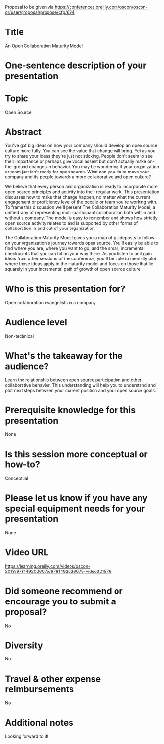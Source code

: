 Proposal to be given via https://conferences.oreilly.com/oscon/oscon-or/user/proposal/propose/cfp/694

# Title

An Open Collaboration Maturity Model

# One-sentence description of your presentation

# Topic

Open Source

# Abstract

You've got big ideas on how your company should develop an open source culture more fully.
You can see the value that change will bring.
Yet as you try to share your ideas they're just not sticking.
People don't seem to see their importance or perhaps give vocal assent but don't actually make on-the-ground changes in behavior.
You may be wondering if your organization or team just isn't ready for open source.
What can you do to move your company and its people towards a more collaborative and open culture?

We believe that every person and organization is ready to incorporate more open source principles and activity into their regular work.
This presentation discusses how to make that change happen, no matter what the current engagement or proficiency level of the people or team you're working with.
To frame this discussion we'll present The Collaboration Maturity Model, a unified way of representing multi-participant collaboration both within and without a company.
The model is easy to remember and shows how strictly open source activity relates to and is supported by other forms of collaboration in and out of your organization.

The Collaboration Maturity Model gives you a map of guideposts to follow on your organization's journey towards open source.
You'll easily be able to find where you are, where you want to go, and the small, incremental checkpoints that you can hit on your way there.
As you listen to and gain ideas from other sessions of the conference, you'll be able to mentally plot where those ideas apply in the maturity model and focus on those that lie squarely in your incremental path of growth of open source culture.

# Who is this presentation for?

Open collaboration evangelists in a company.

# Audience level

Non-technical

# What's the takeaway for the audience?

Learn the relationship between open source participation and other collaborative behavior.
This understanding will help you to understand and plot next steps between your current position and your open source goals.

# Prerequisite knowledge for this presentation

None

# Is this session more conceptual or how-to?

Conceptual

# Please let us know if you have any special equipment needs for your presentation

None

# Video URL

https://learning.oreilly.com/videos/oscon-2018/9781492026075/9781492026075-video321576

# Did someone recommend or encourage you to submit a proposal?

No

# Diversity

No

# Travel & other expense reimbursements

No

# Additional notes

Looking forward to it!
